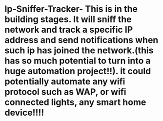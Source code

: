 # Ip-Sniffer-Tracker- This is in the building stages. It will sniff the network and track a specific IP address and send notifications when such ip has joined the network.(this has so much potential to turn into a huge automation project!!). it could potentially automate any wifi protocol such as WAP, or wifi connected lights, any smart home device!!!!
